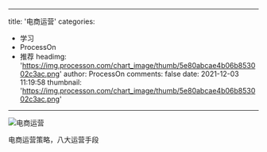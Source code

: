 
---
title: '电商运营'
categories: 
 - 学习
 - ProcessOn
 - 推荐
headimg: 'https://img.processon.com/chart_image/thumb/5e80abcae4b06b853002c3ac.png'
author: ProcessOn
comments: false
date: 2021-12-03 11:19:58
thumbnail: 'https://img.processon.com/chart_image/thumb/5e80abcae4b06b853002c3ac.png'
---

<div>   
<img class="thumb" alt="电商运营" src="https://img.processon.com/chart_image/thumb/5e80abcae4b06b853002c3ac.png" referrerpolicy="no-referrer">
<p>电商运营策略，八大运营手段</p>  
</div>
            
